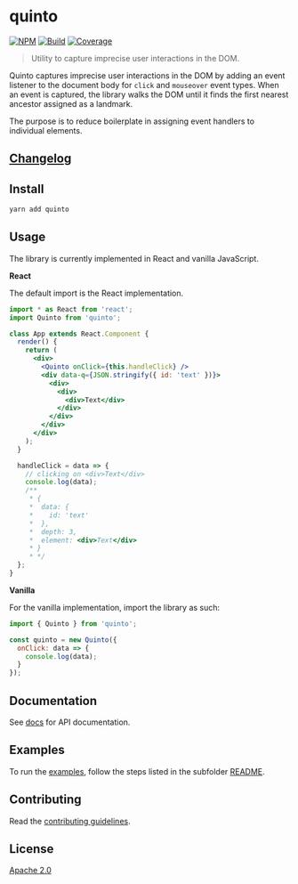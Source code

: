 # quinto

[![NPM][npm]][npm-url]
[![Build][build]][build-badge]
[![Coverage][codecov-shield]][codecov]

> Utility to capture imprecise user interactions in the DOM.

Quinto captures imprecise user interactions in the DOM by adding an event listener to the document body for `click` and `mouseover` event types. When an event is captured, the library walks the DOM until it finds the first nearest ancestor assigned as a landmark.

The purpose is to reduce boilerplate in assigning event handlers to individual elements.

## [Changelog](CHANGELOG.md)

## Install

```bash
yarn add quinto
```

## Usage

The library is currently implemented in React and vanilla JavaScript.

**React**

The default import is the React implementation.

```jsx
import * as React from 'react';
import Quinto from 'quinto';

class App extends React.Component {
  render() {
    return (
      <div>
        <Quinto onClick={this.handleClick} />
        <div data-q={JSON.stringify({ id: 'text' })}>
          <div>
            <div>
              <div>Text</div>
            </div>
          </div>
        </div>
      </div>
    );
  }

  handleClick = data => {
    // clicking on <div>Text</div>
    console.log(data);
    /**
     * {
     *  data: {
     *    id: 'text'
     *  },
     *  depth: 3,
     *  element: <div>Text</div>
     * }
     * */
  };
}
```

**Vanilla**

For the vanilla implementation, import the library as such:

```js
import { Quinto } from 'quinto';

const quinto = new Quinto({
  onClick: data => {
    console.log(data);
  }
});
```

## Documentation

See [docs](docs/) for API documentation.

## Examples

To run the [examples](examples/), follow the steps listed in the subfolder [README](examples/README.md).

## Contributing

Read the [contributing guidelines](CONTRIBUTING.md).

## License

[Apache 2.0](LICENSE)

[npm]: https://img.shields.io/npm/v/quinto.svg?color=blue
[npm-url]: https://npmjs.com/package/quinto
[build]: https://travis-ci.com/ibm/quinto.svg?branch=master
[build-badge]: https://travis-ci.com/ibm/quinto
[codecov]: https://codecov.io/gh/ibm/quinto
[codecov-shield]: https://img.shields.io/codecov/c/github/ibm/quinto.svg
